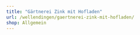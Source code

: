 ```yaml
---
title: "Gärtnerei Zink mit Hofladen"
url: /wellendingen/gaertnerei-zink-mit-hofladen/
shop: Allgemein
---
```

